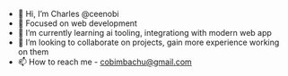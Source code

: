 - 👋 Hi, I’m Charles @ceenobi
- 👀 Focused on web development
- 🌱 I’m currently learning ai tooling, integrationg with modern web app
- 💞️ I’m looking to collaborate on projects, gain more experience working on them
- 📫 How to reach me - cobimbachu@gmail.com

<!---
ceenobi/ceenobi is a ✨ special ✨ repository because its `README.md` (this file) appears on your GitHub profile.
You can click the Preview link to take a look at your changes.
--->
